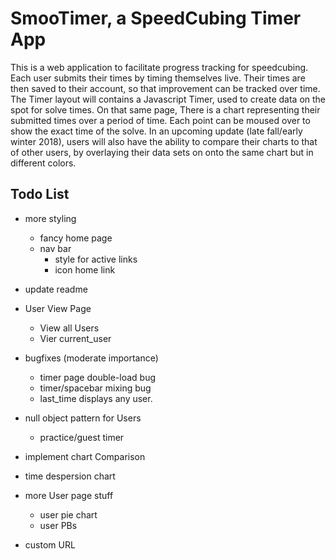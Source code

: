 # SmooTimer, a SpeedCubing Timer App

This is a web application to facilitate progress tracking for speedcubing. Each user submits their times by timing themselves live. Their times are then saved to their account, so that improvement can be tracked over time. The Timer layout will contains a Javascript Timer, used to create data on the spot for solve times. On that same page, There is a chart representing their submitted times over a period of time. Each point can be moused over to show the exact time of the solve. In an upcoming update (late fall/early winter 2018), users will also have the ability to compare their charts to that of other users, by overlaying their data sets on onto the same chart but in different colors.


## Todo List

+ more styling
  + fancy home page
  + nav bar
    + style for active links
    + icon home link
+ update readme

+ User View Page
  + View all Users
  + Vier current_user


+ bugfixes (moderate importance)
  + timer page double-load bug
  + timer/spacebar mixing bug
  + last_time displays any user.

+ null object pattern for Users
  + practice/guest timer
+ implement chart Comparison

+ time despersion chart
+ more User page stuff
  + user pie chart
  + user PBs
+ custom URL







